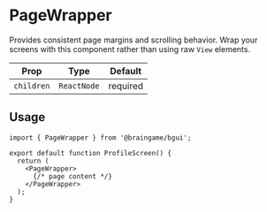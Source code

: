 # PageWrapper

Provides consistent page margins and scrolling behavior. Wrap your screens with
this component rather than using raw `View` elements.

| Prop | Type | Default |
| --- | --- | --- |
| `children` | `ReactNode` | required |

## Usage

```tsx
import { PageWrapper } from '@braingame/bgui';

export default function ProfileScreen() {
  return (
    <PageWrapper>
      {/* page content */}
    </PageWrapper>
  );
}
```

